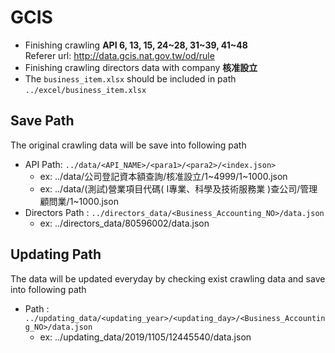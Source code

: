 ﻿# GCIS
* Finishing crawling **API 6, 13, 15, 24\~28, 31\~39, 41\~48**  
Referer url: <http://data.gcis.nat.gov.tw/od/rule>
* Finishing crawling directors data with company **核准設立** 
* The `business_item.xlsx` should be included in path `../excel/business_item.xlsx`

## Save Path
The original crawling data will be save into following path
* API Path: `../data/<API_NAME>/<para1>/<para2>/<index.json>`
	* ex: ../data/公司登記資本額查詢/核准設立/1~4999/1~1000.json
	* ex: ../data/(測試)營業項目代碼( I專業、科學及技術服務業 )查公司/管理顧問業/1~1000.json
* Directors Path : `../directors_data/<Business_Accounting_NO>/data.json`
	* ex: ../directors_data/80596002/data.json

## Updating Path
The data will be updated everyday by checking exist crawling data and save into following path 
* Path : `../updating_data/<updating_year>/<updating_day>/<Business_Accounting_NO>/data.json`
	* ex: ../updating_data/2019/1105/12445540/data.json
